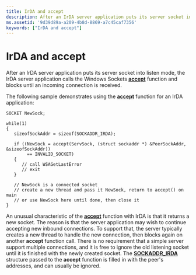 ```yaml
---
title: IrDA and accept
description: After an IrDA server application puts its server socket into listen mode, the IrDA server application calls the Windows Sockets accept function and blocks until an incoming connection is received.
ms.assetid: '9d39d89a-a209-4b8d-8869-a7c45caf7356'
keywords: ["IrDA and accept"]
---
```


# IrDA and accept

After an IrDA server application puts its server socket into listen mode, the IrDA server application calls the Windows Sockets [**accept**](https://msdn.microsoft.com/library/windows/desktop/ms737526) function and blocks until an incoming connection is received.

The following sample demonstrates using the [**accept**](https://msdn.microsoft.com/library/windows/desktop/ms737526) function for an IrDA application:

``` syntax
SOCKET NewSock;

while(1)
{
   sizeofSockAddr = sizeof(SOCKADDR_IRDA);

   if ((NewSock = accept(ServSock, (struct sockaddr *) &PeerSockAddr, &sizeofSockAddr)) 
        == INVALID_SOCKET)
   {
      // call WSAGetLastError
      // exit
   }

   // NewSock is a connected socket
   // create a new thread and pass it NewSock, return to accept() on main
   // or use NewSock here until done, then close it
}
```

An unusual characteristic of the [**accept**](https://msdn.microsoft.com/library/windows/desktop/ms737526) function with IrDA is that it returns a new socket. The reason is that the server application may wish to continue accepting new inbound connections. To support that, the server typically creates a new thread to handle the new connection, then blocks again on another **accept** function call. There is no requirement that a simple server support multiple connections, and it is free to ignore the old listening socket until it is finished with the newly created socket. The [**SOCKADDR\_IRDA**](https://msdn.microsoft.com/library/windows/desktop/ms740502) structure passed to the **accept** function is filled in with the peer's addresses, and can usually be ignored.

 

 




